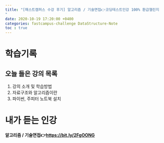 ```yaml
---
title: "[패스트캠퍼스 수강 후기] 알고리즘 / 기술면접👉코딩테스트인강 100% 환급챌린지 1회차 미션
"
date: 2020-10-19 17:20:00 +0400
categories: fastcampus-challenge DataStructure-Note
toc : true
---
```

# 학습기록
## 오늘 들은 강의 목록
1. 강의 소개 및 학습방법
2. 자료구조와 알고리즘이란
4. 파이썬, 주피터 노트북 설치


# 내가 듣는 인강
**알고리즘 / 기술면접👉https://bit.ly/2FgOONG**
